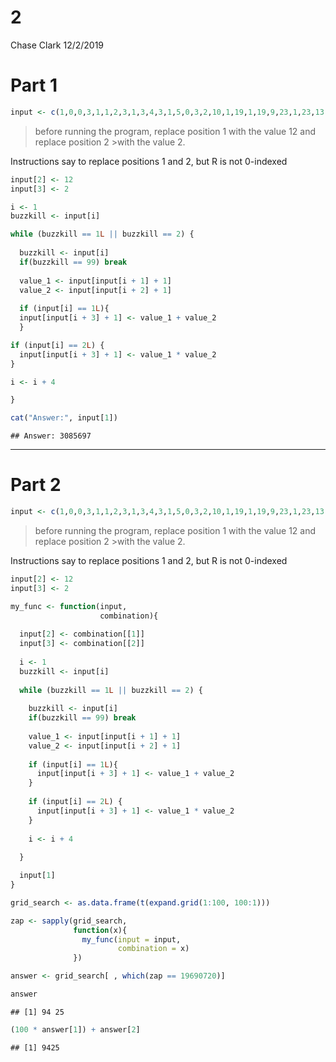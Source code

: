 2
================
Chase Clark
12/2/2019

# Part 1

``` r
input <- c(1,0,0,3,1,1,2,3,1,3,4,3,1,5,0,3,2,10,1,19,1,19,9,23,1,23,13,27,1,10,27,31,2,31,13,35,1,10,35,39,2,9,39,43,2,43,9,47,1,6,47,51,1,10,51,55,2,55,13,59,1,59,10,63,2,63,13,67,2,67,9,71,1,6,71,75,2,75,9,79,1,79,5,83,2,83,13,87,1,9,87,91,1,13,91,95,1,2,95,99,1,99,6,0,99,2,14,0,0)
```

> before running the program, replace position 1 with the value 12 and
> replace position 2 \>with the value 2.

Instructions say to replace positions 1 and 2, but R is not 0-indexed

``` r
input[2] <- 12
input[3] <- 2
```

``` r
i <- 1
buzzkill <- input[i]

while (buzzkill == 1L || buzzkill == 2) {
  
  buzzkill <- input[i]
  if(buzzkill == 99) break
  
  value_1 <- input[input[i + 1] + 1]
  value_2 <- input[input[i + 2] + 1]
  
  if (input[i] == 1L){
  input[input[i + 3] + 1] <- value_1 + value_2
  }

if (input[i] == 2L) {
  input[input[i + 3] + 1] <- value_1 * value_2
}

i <- i + 4

}

cat("Answer:", input[1])
```

    ## Answer: 3085697

-----

# Part 2

``` r
input <- c(1,0,0,3,1,1,2,3,1,3,4,3,1,5,0,3,2,10,1,19,1,19,9,23,1,23,13,27,1,10,27,31,2,31,13,35,1,10,35,39,2,9,39,43,2,43,9,47,1,6,47,51,1,10,51,55,2,55,13,59,1,59,10,63,2,63,13,67,2,67,9,71,1,6,71,75,2,75,9,79,1,79,5,83,2,83,13,87,1,9,87,91,1,13,91,95,1,2,95,99,1,99,6,0,99,2,14,0,0)
```

> before running the program, replace position 1 with the value 12 and
> replace position 2 \>with the value 2.

Instructions say to replace positions 1 and 2, but R is not 0-indexed

``` r
input[2] <- 12
input[3] <- 2
```

``` r
my_func <- function(input,
                    combination){
  
  input[2] <- combination[[1]]
  input[3] <- combination[[2]]
  
  i <- 1
  buzzkill <- input[i]
  
  while (buzzkill == 1L || buzzkill == 2) {
    
    buzzkill <- input[i]
    if(buzzkill == 99) break
    
    value_1 <- input[input[i + 1] + 1]
    value_2 <- input[input[i + 2] + 1]
    
    if (input[i] == 1L){
      input[input[i + 3] + 1] <- value_1 + value_2
    }
    
    if (input[i] == 2L) {
      input[input[i + 3] + 1] <- value_1 * value_2
    }
    
    i <- i + 4
    
  }

  input[1] 
}
```

``` r
grid_search <- as.data.frame(t(expand.grid(1:100, 100:1)))

zap <- sapply(grid_search,
              function(x){
                my_func(input = input,
                        combination = x)
              })
```

``` r
answer <- grid_search[ , which(zap == 19690720)]

answer
```

    ## [1] 94 25

``` r
(100 * answer[1]) + answer[2] 
```

    ## [1] 9425
